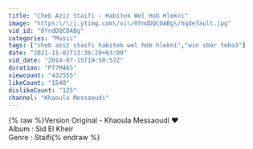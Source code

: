 ```yaml
---
title: "Cheb Aziz Staifi - Habitek Wel Hob Hlekni"
image: "https:\/\/i.ytimg.com\/vi\/0YndDQC0ABg\/hqdefault.jpg"
vid_id: "0YndDQC0ABg"
categories: "Music"
tags: ["cheb aziz staifi habitek wel hob hlekni","win sbor teba3"]
date: "2021-11-02T13:36:29+03:00"
vid_date: "2014-07-15T19:50:57Z"
duration: "PT7M46S"
viewcount: "432555"
likeCount: "1540"
dislikeCount: "125"
channel: "Khaoula Messaoudi"
---
```

{% raw %}Version Original - Khaoula Messaoudi ♥ <br />Album : Sid El Kheir<br />Genre : Staifi{% endraw %}
